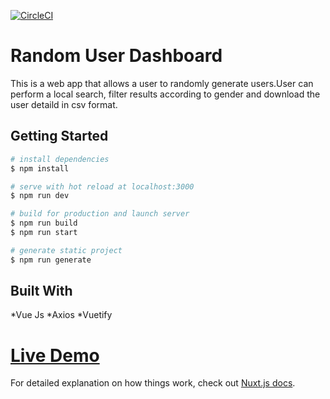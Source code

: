 [![CircleCI](https://circleci.com/gh/sallymkabole/RandomUserDashboard.svg?style=svg&circle-token=<400dc42f3716c289f9c16cba952ab2d207d70c36>)](https://circleci.com/gh/sallymkabole/RandomUserDashboard)

# Random User Dashboard

This is a web app that allows a user to randomly generate users.User can perform a local search, filter results according to gender and download the user detaild in csv format.




## Getting Started

```bash
# install dependencies
$ npm install

# serve with hot reload at localhost:3000
$ npm run dev

# build for production and launch server
$ npm run build
$ npm run start

# generate static project
$ npm run generate
```
## Built With
*Vue Js
*Axios
*Vuetify

# [Live Demo](https://rand-user-dashboard.herokuapp.com/all-users)
For detailed explanation on how things work, check out [Nuxt.js docs](https://nuxtjs.org).
